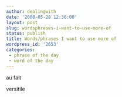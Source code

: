 ```yaml
---
author: dealingwith
date: '2008-05-28 12:36:00'
layout: post
slug: wordsphrases-i-want-to-use-more-of
status: publish
title: Words/phrases I want to use more of
wordpress_id: '2653'
categories:
 - phrase of the day
 - word of the day
---
```


au fait

versitile

